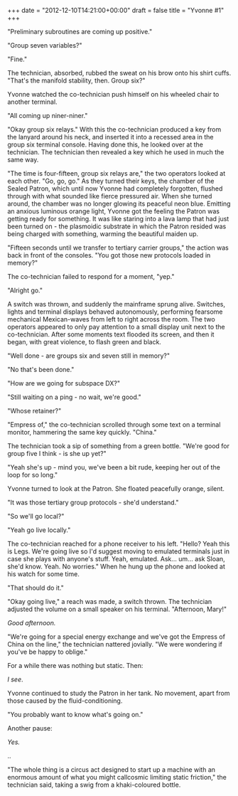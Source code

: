 +++
date = "2012-12-10T14:21:00+00:00"
draft = false
title = "Yvonne #1"
+++
<p>"Preliminary subroutines are coming up positive."</p>&#13;
<p>"Group seven variables?"</p>&#13;
<p>"Fine."</p>&#13;
<p>The technician, absorbed, rubbed the sweat on his brow onto his shirt cuffs. "That's the manifold stability, then. Group six?"</p>&#13;
<p>Yvonne watched the co-technician push himself on his wheeled chair to another terminal.</p>&#13;
<p>"All coming up niner-niner."</p>&#13;
<p>"Okay group six relays." With this the co-technician produced a key from the lanyard around his neck, and inserted it into a recessed area in the group six terminal console. Having done this, he looked over at the technician. The technician then revealed a key which he used in much the same way.</p>&#13;
<p>"The time is four-fifteen, group six relays are," the two operators looked at each other. "Go, go, go." As they turned their keys, the chamber of the Sealed Patron, which until now Yvonne had completely forgotten, flushed through with what sounded like fierce pressured air. When she turned around, the chamber was no longer glowing its peaceful neon blue. Emitting an anxious luminous orange light, Yvonne got the feeling the Patron was getting ready for something. It was like staring into a lava lamp that had just been turned on - the plasmoidic substrate in which the Patron resided was being charged with something, warming the beautiful maiden up.</p>&#13;
<p>"Fifteen seconds until we transfer to tertiary carrier groups," the action was back in front of the consoles. "You got those new protocols loaded in memory?"</p>&#13;
<p>The co-technician failed to respond for a moment, "yep."</p>&#13;
<p>"Alright go."</p>&#13;
<p>A switch was thrown, and suddenly the mainframe sprung alive. Switches, lights and terminal displays behaved autonomously, performing fearsome mechanical Mexican-waves from left to right across the room. The two operators appeared to only pay attention to a small display unit next to the co-technician. After some moments text flooded its screen, and then it began, with great violence, to flash green and black.</p>&#13;
<p>"Well done - are groups six and seven still in memory?"</p>&#13;
<p>"No that's been done."</p>&#13;
<p>"How are we going for subspace DX?"</p>&#13;
<p>"Still waiting on a ping - no wait, we're good."</p>&#13;
<p>"Whose retainer?"</p>&#13;
<p>"Empress of," the co-technician scrolled through some text on a terminal monitor, hammering the same key quickly. "China."</p>&#13;
<p>The technician took a sip of something from a green bottle. "We're good for group five I think - is she up yet?"</p>&#13;
<p>"Yeah she's up - mind you, we've been a bit rude, keeping her out of the loop for so long."</p>&#13;
<p>Yvonne turned to look at the Patron. She floated peacefully orange, silent.</p>&#13;
<p>"It was those tertiary group protocols - she'd understand."</p>&#13;
<p>"So we'll go local?"</p>&#13;
<p>"Yeah go live locally."</p>&#13;
<p>The co-technician reached for a phone receiver to his left. "Hello? Yeah this is Legs. We're going live so I'd suggest moving to emulated terminals just in case she plays with anyone's stuff. Yeah, emulated. Ask... um... ask Sloan, she'd know. Yeah. No worries." When he hung up the phone and looked at his watch for some time.</p>&#13;
<p>"That should do it."</p>&#13;
<p>"Okay going live," a reach was made, a switch thrown. The technician adjusted the volume on a small speaker on his terminal. "Afternoon, Mary!"</p>&#13;
<p><em>Good afternoon.</em></p>&#13;
<p>"We're going for a special energy exchange and we've got the Empress of China on the line," the technician nattered jovially. "We were wondering if you've be happy to oblige."</p>&#13;
<p>For a while there was nothing but static. Then:</p>&#13;
<p><em>I see</em>.</p>&#13;
<p>Yvonne continued to study the Patron in her tank. No movement, apart from those caused by the fluid-conditioning.</p>&#13;
<p>"You probably want to know what's going on."</p>&#13;
<p>Another pause:</p>&#13;
<p><em>Yes.</em></p>&#13;
<p>..</p>&#13;
<p>"The whole thing is a circus act designed to start up a machine with an enormous amount of what you might callcosmic limiting static friction," the technician said, taking a swig from a khaki-coloured bottle.</p> 
